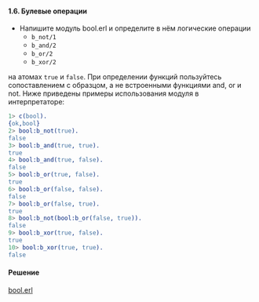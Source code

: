 #### 1.6. Булевые операции

 - Напишите модуль bool.erl и определите в нём логические операции
   - `b_not/1`
   - `b_and/2`
   - `b_or/2`
   - `b_xor/2`

на атомах `true` и `false`. При определении функций пользуйтесь сопоставлением с
образцом, а не встроенными функциями and, or и not. Ниже приведены примеры
использования модуля в интерпретаторе:

```erlang
1> c(bool).
{ok,bool}
2> bool:b_not(true).
false
3> bool:b_and(true, true).
true
4> bool:b_and(true, false).
false
5> bool:b_or(true, false).
true
6> bool:b_or(false, false).
false
7> bool:b_or(false, true). 
true
8> bool:b_not(bool:b_or(false, true)).
false
9> bool:b_xor(true, false).
true
10> bool:b_xor(true, true). 
false
```

#### Решение
[bool.erl](https://github.com/Pantelonia/Reksoft_erl/blob/master/hm1/bool/bool.erl)
